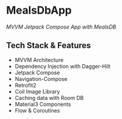 # MealsDbApp

_MVVM Jetpack Compose App with MealsDB_

## Tech Stack & Features

- MVVM Architecture
- Dependency Injection with Dagger-Hilt
- Jetpack Compose
- Navigation-Compose
- Retrofit2
- Coil Image Library
- Caching data with Room DB
- Material3 Components
- Flow & Coroutines

